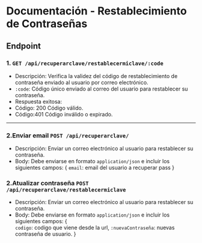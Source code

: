 # Documentación - Restablecimiento de Contraseñas

## Endpoint

### 1. `GET /api/recuperarclave/restablecermiclave/:code`

- Descripción: Verifica la validez del código de restablecimiento de contraseña enviado al usuario por correo electrónico.
- `:code`: Código único enviado al correo del usuario para restablecer su contraseña.
- Respuesta exitosa:
- Código: 200 Código válido.
- Código:401 Código inválido o expirado.

---

### 2.Enviar email `POST /api/recuperarclave/`

- Descripción: Enviar un correo electrónico al usuario para restablecer su contraseña.
- Body: Debe enviarse en formato `application/json` e incluir los siguientes campos:
  {
  `email`: email del usuario a recuperar pass
  }

### 2.Atualizar contraseña `POST /api/recuperarclave/restablecermiclave`

- Descripción: Enviar un correo electrónico al usuario para restablecer su contraseña.
- Body: Debe enviarse en formato `application/json` e incluir los siguientes campos:
  {  
   `codigo`: codigo que viene desde la url,
  `:nuevaContraseña`: nuevas contraseña de usuario.
  }

